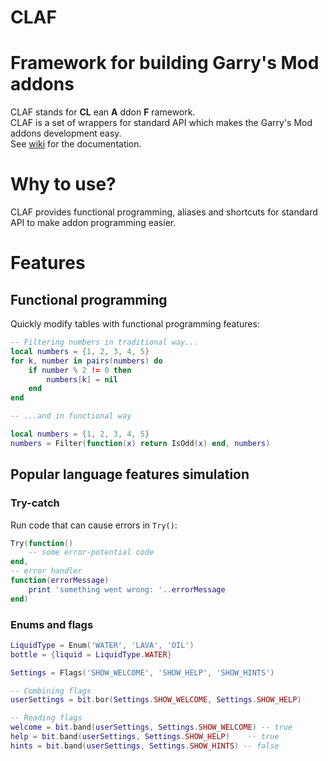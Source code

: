 # CLAF
# Framework for building Garry's Mod addons

CLAF stands for **CL** ean **A** ddon **F** ramework.  
CLAF is a set of wrappers for standard API which makes the Garry's Mod addons development easy.  
See [wiki](https://github.com/javabird25/gmod-claf/wiki) for the documentation.

# Why to use?
CLAF provides functional programming, aliases and shortcuts for standard API to make addon programming easier.

# Features
## Functional programming
Quickly modify tables with functional programming features:

```lua
-- Filtering numbers in traditional way...
local numbers = {1, 2, 3, 4, 5}
for k, number in pairs(numbers) do
    if number % 2 != 0 then
        numbers[k] = nil
    end
end

-- ...and in functional way

local numbers = {1, 2, 3, 4, 5}
numbers = Filter(function(x) return IsOdd(x) end, numbers)
```

## Popular language features simulation
### Try-catch
Run code that can cause errors in `Try()`:

```lua
Try(function()
    -- some error-potential code
end,
-- error handler
function(errorMessage)
    print 'something went wrong: '..errorMessage
end)
```

### Enums and flags
```lua
LiquidType = Enum('WATER', 'LAVA', 'OIL')
bottle = {liquid = LiquidType.WATER}
```

```lua
Settings = Flags('SHOW_WELCOME', 'SHOW_HELP', 'SHOW_HINTS')

-- Combining flags
userSettings = bit.bor(Settings.SHOW_WELCOME, Settings.SHOW_HELP)

-- Reading flags
welcome = bit.band(userSettings, Settings.SHOW_WELCOME) -- true
help = bit.band(userSettings, Settings.SHOW_HELP)    -- true
hints = bit.band(userSettings, Settings.SHOW_HINTS) -- false
```

<!-- ## How to use?
### Development phase
Subscribe to CLAF addon in Steam Workshop.
In source files where you use CLAF, add the following line to the beginning:
```lua
include 'claf.lua'
```

### Deploy phase
Add dependency of CLAF Steam Workshop addon on your addon. -->
